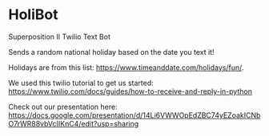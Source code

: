 # HoliBot
Superposition II Twilio Text Bot

Sends a random national holiday based on the date you text it! 

Holidays are from this list: https://www.timeanddate.com/holidays/fun/. 

We used this twilio tutorial to get us started: https://www.twilio.com/docs/guides/how-to-receive-and-reply-in-python

Check out our presentation here:
https://docs.google.com/presentation/d/14Li6VWWOpEdZBC74yEZoakICNbO7rWR88vbVcIIKnC4/edit?usp=sharing
